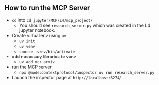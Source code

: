 
## How to run the MCP Server
- `cd` into `cd jupyter/MCP/L4/mcp_project/`
  - You should see `research_server.py` which was created in the L4 jupyter notebook.
- Create virtual env using `uv`
  - `uv init`
  - `uv venv`
  - `source .venv/bin/activate`
- add necessary libraries to venv
  - `uv add mcp arxiv`
- run the MCP server
  - `npx @modelcontextprotocol/inspector uv run research_server.py`
- Launch the inspector page at `http://localhost:6274/`